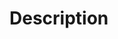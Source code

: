 <!--
 * @Author: your name
 * @Date: 2020-02-13 17:14:49
 * @LastEditTime : 2020-02-13 17:26:17
 * @LastEditors  : Please set LastEditors
 * @Description: In User Settings EditD
 * @FilePath: \Sub1G\README.md
 -->
# Description
